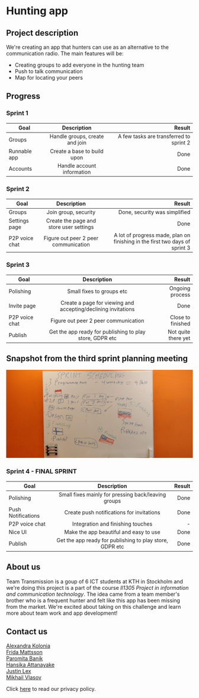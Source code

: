 # **Hunting app**
## Project description
We're creating an app that hunters can use as an alternative to the communication radio. The main features will be:
- Creating groups to add everyone in the hunting team
- Push to talk communication
- Map for locating your peers

## **Progress**
### Sprint 1

|  Goal         | Description   | Result  |
| ------------- |:-------------:| -----:|
| Groups      | Handle groups, create and join | A few tasks are transferred to sprint 2 |
| Runnable app      | Create a base to build upon | Done |
| Accounts | Handle account information | Done |

### Sprint 2

|  Goal         | Description   | Result  |
| ------------- |:-------------:| -----:|
| Groups      | Join group, security | Done, security was simplified |
| Settings page      | Create the page and store user settings | Done |
| P2P voice chat | Figure out peer 2 peer communication | A lot of progress made, plan on finishing in the first two days of sprint 3 |

### Sprint 3

|  Goal         | Description   | Result  |
| ------------- |:-------------:| -----:|
| Polishing      | Small fixes to groups etc | Ongoing process |
| Invite page      | Create a page for viewing and accepting/declining invitations | Done |
| P2P voice chat | Figure out peer 2 peer communication | Close to finished |
| Publish | Get the app ready for publishing to play store, GDPR etc | Not quite there yet |


## Snapshot from the third sprint planning meeting

![](sprint3-scheduling.jpg)

### Sprint 4 - **FINAL SPRINT**

|  Goal         | Description   | Result  |
| ------------- |:-------------:| -----:|
| Polishing      | Small fixes mainly for pressing back/leaving groups | Done |
| Push Notifications      | Create push notifications for invitations | Done |
| P2P voice chat | Integration and finishing touches | - |
| Nice UI | Make the app beautiful and easy to use | Done |
| Publish | Get the app ready for publishing to play store, GDPR etc | Done |



## About us
Team Transmission is a goup of 6 ICT students at KTH in Stockholm and we're doing this project is a part of the course *Il1305 Project in information and communication technology*. The idea came from a team member's brother who is a frequent hunter and felt like this app has been missing from the market. We're excited about taking on this challenge and learn more about team work and app development!

## Contact us
[Alexandra Kolonia](mailto:alex.kolonia@hotmail.com)<br />
[Frida Mattsson](mailto:frida_mattsson97@hotmail.com)<br />
[Paromita Banik](mailto:paromita@kth.se)<br />
[Hansika Attanayake](mailto:ghat@kth.se)<br />
[Justin Lex](mailto:jtlex@kth.se)<br />
[Mikhail Vlasov](mailto:vlasov@kth.se)<br />


Click <a href="privacy.html">here</a> to read our privacy policy.
